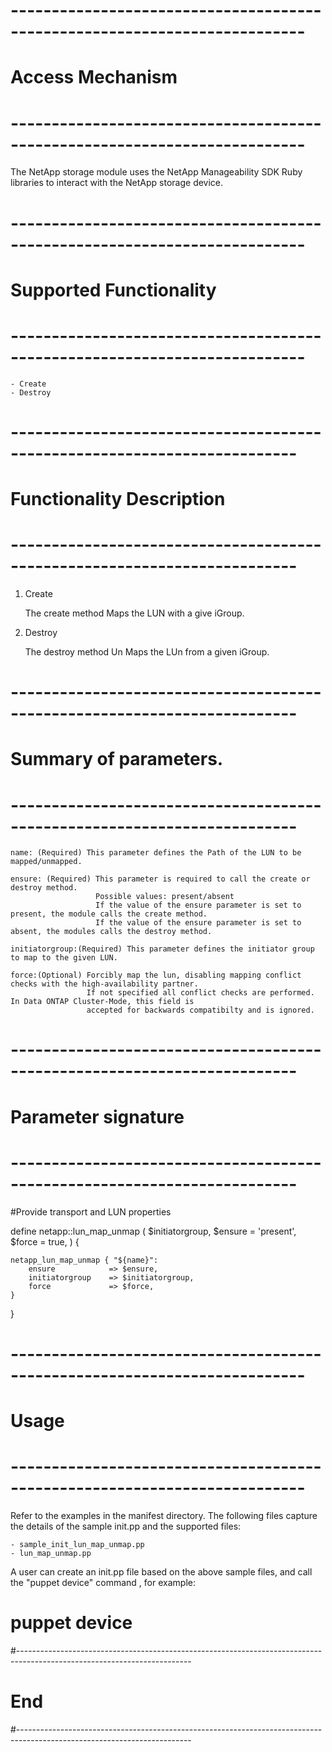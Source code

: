 # --------------------------------------------------------------------------
# Access Mechanism 
# --------------------------------------------------------------------------

The NetApp storage module uses the NetApp Manageability SDK Ruby libraries to interact with the NetApp storage device.

# --------------------------------------------------------------------------
#  Supported Functionality
# --------------------------------------------------------------------------

	- Create
	- Destroy

# -------------------------------------------------------------------------
# Functionality Description
# -------------------------------------------------------------------------


  1. Create

     The create method Maps the LUN with a give iGroup. 

   
  2. Destroy

     The destroy method Un Maps the LUn from a given iGroup.  


# -------------------------------------------------------------------------
# Summary of parameters.
# -------------------------------------------------------------------------

    name: (Required) This parameter defines the Path of the LUN to be mapped/unmapped.

    ensure: (Required) This parameter is required to call the create or destroy method.
                       Possible values: present/absent
                       If the value of the ensure parameter is set to present, the module calls the create method.
                       If the value of the ensure parameter is set to absent, the modules calls the destroy method.
    
    initiatorgroup:(Required) This parameter defines the initiator group to map to the given LUN.	     
    
    force:(Optional) Forcibly map the lun, disabling mapping conflict checks with the high-availability partner.
                     If not specified all conflict checks are performed. In Data ONTAP Cluster-Mode, this field is
                     accepted for backwards compatibilty and is ignored.

# -------------------------------------------------------------------------
# Parameter signature 
# -------------------------------------------------------------------------

#Provide transport and LUN properties

define netapp::lun_map_unmap (
        $initiatorgroup,
        $ensure        	      = 'present',
        $force                =  true, 
        ) {

    netapp_lun_map_unmap { "${name}":
        ensure            => $ensure,
        initiatorgroup    => $initiatorgroup,
        force      	      => $force,
    }
}

# --------------------------------------------------------------------------
# Usage
# --------------------------------------------------------------------------
   Refer to the examples in the manifest directory.
   The following files capture the details of the sample init.pp and the supported files:

    - sample_init_lun_map_unmap.pp
    - lun_map_unmap.pp
   
   A user can create an init.pp file based on the above sample files, and call the "puppet device" command , for example: 
   # puppet device

#-------------------------------------------------------------------------------------------------------------------------
# End
#-------------------------------------------------------------------------------------------------------------------------	
